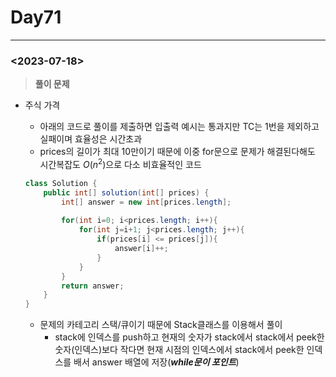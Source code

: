 # Day71

---

### <2023-07-18>

> ********************풀이 문제********************
>
- 주식 가격
    - 아래의 코드로 풀이를 제출하면 입출력 예시는 통과지만 TC는 1번을 제외하고 실패이며 효율성은 시간초과
    - prices의 길이가 최대 10만이기 때문에 이중 for문으로 문제가 해결된다해도 시간복잡도 $O(n^2)$으로 다소 비효율적인 코드

    ```java
    class Solution {
        public int[] solution(int[] prices) {
            int[] answer = new int[prices.length];
            
            for(int i=0; i<prices.length; i++){
                for(int j=i+1; j<prices.length; j++){
                    if(prices[i] <= prices[j]){
                        answer[i]++;
                    }
                }
            }
            return answer;
        }
    }
    ```

    - 문제의 카테고리 스택/큐이기 때문에 Stack클래스를 이용해서 풀이
        - stack에 인덱스를 push하고 현재의 숫자가 stack에서 stack에서 peek한 숫자(인덱스)보다 작다면 현재 시점의 인덱스에서 stack에서 peek한 인덱스를 배서 answer 배열에 저장(***while문이 포인트***)